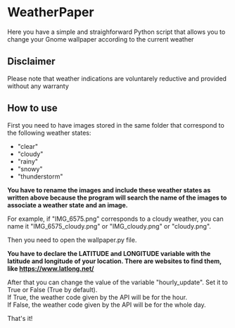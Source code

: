 # WeatherPaper

Here you have a simple and straighforward Python script that allows you to change your Gnome wallpaper according to the current weather

## Disclaimer

Please note that weather indications are voluntarely reductive and provided without any warranty

## How to use

First you need to have images stored in the same folder that correspond to the following weather states:
- "clear"
- "cloudy"
- "rainy"
- "snowy"
- "thunderstorm"

**You have to rename the images and include these weather states as written above because the program will search the name of the images to associate a weather state and an image.**

For example, if "IMG_6575.png" corresponds to a cloudy weather, you can name it "IMG_6575_cloudy.png"
or "IMG_cloudy.png" or "cloudy.png". 

Then you need to open the wallpaper.py file.

**You have to declare the LATITUDE and LONGITUDE variable with the latitude and longitude of your location. There are websites to find them, like https://www.latlong.net/**

After that you can change the value of the variable "hourly_update". Set it to True or False (True by default).   
If True, the weather code given by the API will be for the hour.   
If False, the weather code given by the API will be for the whole day.

That's it!

